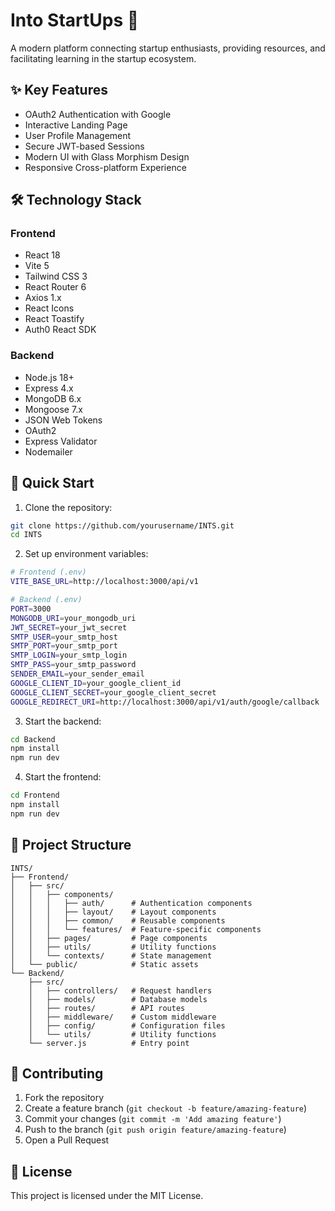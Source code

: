 # Into StartUps 🚀

A modern platform connecting startup enthusiasts, providing resources, and facilitating learning in the startup ecosystem.

## ✨ Key Features

- OAuth2 Authentication with Google
- Interactive Landing Page
- User Profile Management
- Secure JWT-based Sessions
- Modern UI with Glass Morphism Design
- Responsive Cross-platform Experience

## 🛠️ Technology Stack

### Frontend
- React 18
- Vite 5
- Tailwind CSS 3
- React Router 6
- Axios 1.x
- React Icons
- React Toastify
- Auth0 React SDK

### Backend
- Node.js 18+
- Express 4.x
- MongoDB 6.x
- Mongoose 7.x
- JSON Web Tokens
- OAuth2 
- Express Validator
- Nodemailer

## 🚀 Quick Start

1. Clone the repository:
```bash
git clone https://github.com/yourusername/INTS.git
cd INTS
```

2. Set up environment variables:
```bash
# Frontend (.env)
VITE_BASE_URL=http://localhost:3000/api/v1

# Backend (.env)
PORT=3000
MONGODB_URI=your_mongodb_uri
JWT_SECRET=your_jwt_secret
SMTP_USER=your_smtp_host
SMTP_PORT=your_smtp_port
SMTP_LOGIN=your_smtp_login
SMTP_PASS=your_smtp_password
SENDER_EMAIL=your_sender_email
GOOGLE_CLIENT_ID=your_google_client_id
GOOGLE_CLIENT_SECRET=your_google_client_secret
GOOGLE_REDIRECT_URI=http://localhost:3000/api/v1/auth/google/callback
```

3. Start the backend:
```bash
cd Backend
npm install
npm run dev
```

4. Start the frontend:
```bash
cd Frontend
npm install
npm run dev
```

## 📁 Project Structure
```
INTS/
├── Frontend/                
│   ├── src/
│   │   ├── components/
│   │   │   ├── auth/      # Authentication components
│   │   │   ├── layout/    # Layout components
│   │   │   ├── common/    # Reusable components
│   │   │   └── features/  # Feature-specific components
│   │   ├── pages/         # Page components
│   │   ├── utils/         # Utility functions
│   │   └── contexts/      # State management
│   └── public/            # Static assets
└── Backend/              
    ├── src/
    │   ├── controllers/   # Request handlers
    │   ├── models/        # Database models
    │   ├── routes/        # API routes
    │   ├── middleware/    # Custom middleware
    │   ├── config/        # Configuration files
    │   └── utils/         # Utility functions
    └── server.js          # Entry point
```

## 🤝 Contributing

1. Fork the repository
2. Create a feature branch (`git checkout -b feature/amazing-feature`)
3. Commit your changes (`git commit -m 'Add amazing feature'`)
4. Push to the branch (`git push origin feature/amazing-feature`)
5. Open a Pull Request

## 📝 License

This project is licensed under the MIT License.


